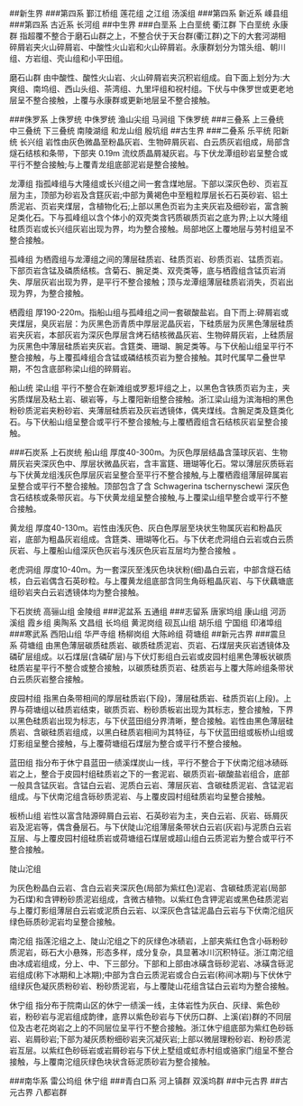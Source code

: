 ##新生界
###第四系
鄞江桥组
莲花组
之江组
汤溪组
###第四系
新近系
嵊县组
###第四系
古近系
长河组
##中生界
###白垩系
上白垩统
衢江群
下白垩统
永康群
指超覆不整合于磨石山群之上，不整合伏于天台群(衢江群)之下的大套河湖相碎屑岩夹火山碎屑岩、中酸性火山岩和火山碎屑岩。永康群划分为馆头组、朝川组、方岩组、壳山组和小平田组。

磨石山群
由中酸性、酸性火山岩、火山碎屑岩夹沉积岩组成。自下面上划分为:大爽组、南坞组、西山头组、茶湾组、九里坪组和祝村组。下伏与中侏罗世或更老地层呈不整合接触，上覆与永康群或更新地层呈不整合接触。

###侏罗系
上侏罗统
中侏罗统
渔山尖组
马涧组
下侏罗统
###三叠系
上三叠统
中三叠统
下三叠统
南陵湖组
和龙山组
殷坑组
##古生界
###二叠系
乐平统
阳新统
长兴组
岩性由灰色微晶至粉晶灰岩、生物碎屑灰岩、白云质灰岩组成，局部含燧石结核和条带，下部夹 0.19m 流纹质晶屑凝灰岩。与下伏龙潭组砂岩呈整合或平行不整合接触;与上覆青龙组底部泥岩是整合接触。

龙潭组
指孤峰组与大隆组或长兴组之间一套含煤地层。下部以深灰色砂、页岩互层为主，顶部为砂岩及含筳灰岩;中部为黄褐色中至粗粒厚层长石石英砂岩、铝土质泥岩、页岩夹煤层，含植物化石;上部以黑色页岩为主夹灰岩及细砂岩，富含腕足类化石。下与孤峰组以含个体小的双壳类含钙质碳质页岩之底为界;上以大隆组硅质页岩或长兴组灰岩出现为界，均为整合接触。局部地区上覆地层与劳村组呈不整合接触。

孤峰组
为栖霞组与龙潭组之间的薄层硅质岩、硅质页岩、砂质页岩、锰质页岩。下部页岩含锰及磷质结核。含菊石、腕足类、双壳类等，底与栖霞组含锰页岩消失、厚层灰岩出现为界，是平行不整合接触；顶与龙潭组薄层硅质岩消失，页岩出现为界，为整合接触。

栖霞组
厚190-220m。指船山组与孤峰组之间一套碳酸盐岩。自下而上:碎屑岩或夹煤层，臭灰岩层：为灰黑色沥青质中厚层泥晶灰岩，下硅质层为灰黑色薄层硅质岩夹灰岩，本部灰岩为深灰色厚层含烤石结核微晶灰岩、生物碎屑灰岩，上硅质层为灰黑色中薄层硅质岩夹灰岩。含筳类、珊瑚、腕足类等。与下伏船山组呈平行不整合接触，与上覆孤峰组合含锰或磷结核页岩为整合接触。其时代属早二叠世早期，不包含底部称梁山组的碎屑岩。

船山统
梁山组
平行不整合在新滩组或罗惹坪组之上，以黑色含铁质页岩为主，夹劣质煤层及粘土岩、碳岩等，与上覆阳新组整合接触。浙江梁山组为滨海相的黑色粉砂质泥岩夹粉砂岩、夹薄层硅质岩及灰岩透镜体，偶夹煤线。含腕足类及筳类化石。与下伏船山组呈整合或平行不整合接触;与上覆栖霞组含石结核灰岩呈整合接触。

###石炭系
上石炭统
船山组
厚度40-300m。为灰色厚层结晶含藻球灰岩、生物屑灰岩夹深灰色中、厚层状微晶灰岩，含丰富筳、珊瑚等化石。常以薄层灰质砾岩与下伏黄龙组浅灰色厚层灰岩呈整合至平行不整合接触,与上覆栖霞组薄层碎属岩呈整合或平行不整合接触。顶部包含了含 Schwagerina tschernyschewi 深灰色含石结核或条带灰岩。与下伏黄龙组呈整合接触,与上覆梁山组早整合或平行不整合接触。

黄龙组
厚度40-130m。岩性由浅灰色、灰白色厚层至块状生物属灰岩和粉晶灰岩，底部为粗晶灰岩组成。含筳类、珊瑚等化石。与下伏老虎洞组白云岩或白云质灰岩、与上覆船山组深灰色灰岩与浅灰色灰岩互层均为整合接触 。

老虎洞组
厚度10-40m。为一套深灰至浅灰色块状粉(细)晶白云岩，中部含燧石结核，白云岩偶含石英砂粒。与上覆黄龙组底部含同生角砾粗晶灰岩、与下伏藕塘底组砂岩夹白云岩透镜体均为整合接触。

下石炭统
高骊山组
金陵组
###泥盆系
五通组
###志留系
唐家坞组
康山组
河沥溪组
霞乡组
奥陶系
文昌组
长坞组
黄泥岗组
砚瓦山组
胡乐组
宁国组
印渚埠组
###寒武系
西阳山组
华严寺组
杨柳岗组
大陈岭组
荷塘组
##新元古界
###震旦系
荷塘组
由黑色薄层碳质硅质岩、碳质硅质泥岩、页岩、石煤层夹灰岩透镜体及磷矿层组成。以石煤层(含磷矿层)与下伏灯影组白云岩或皮园村组黑色薄板状碳质硅质岩星平行不整合或整合接触，以碳质硅质页岩、硅质岩与上覆大陈岭组条带状白云质灰岩整合接触。

皮园村组
指黑白条带相间的厚层硅质岩(下段)，薄层硅质岩、硅质页岩(上段)。上界与荷塘组以硅质岩结束，碳质页岩、粉砂质板岩出现为其标志，整合接触，下界以黑色硅质岩出现为标志，与下伏蓝田组分界清晰，整合接触。岩性由黑色薄层硅质岩、含碳硅质岩组成，以黑白硅质岩相间为其特征，与下伏蓝田组或板桥山组或灯影组呈整合接触，与上覆荷塘组石煤层为整合或平行不整合接触。

蓝田组
指分布于休宁县蓝田一绩溪煤炭山一线，平行不整合于下伏南沱组冰碛砾岩之上，整合于皮园村组硅质岩之下的一套泥岩、碳质页岩-碳酸盐岩组合，底部一般具含锰灰岩。含锰白云岩、泥质白云岩、薄层灰岩、含碳硅质泥岩、含锰泥岩组成。与下伏南沱组含砾砂质泥岩、与上覆皮园村组硅质岩均呈整合接触。

板桥山组
岩性以富含陆源碎屑白云岩、石英砂岩为主，夹白云岩、灰岩、砾屑灰岩及泥岩等，偶含叠层石。与下伏陡山沱组薄层条带状白云岩(灰岩)与泥质白云岩互层、与上覆皮园村组硅质岩或荷塘组石煤层或超山组白云质泥岩为整合或平行不整合接触。

陡山沱组

为灰色粉晶白云岩、含白云岩夹深灰色(局部为紫红色)泥岩、含碳硅质泥岩(局部为石煤)和含钾粉砂质泥岩组成，含微古植物。以紫红色含钾泥岩或黑色硅质泥岩与上覆灯影组薄层白云岩或泥质白云岩、以深灰色含锰泥晶白云岩与下伏南沱组灰绿色砾质砂泥岩均呈整合接触。

南沱组
指莲沱组之上、陡山沱组之下的灰绿色冰碛岩，上部夹紫红色含小砾粉砂质泥岩，砾石大小悬殊，形态多样，成分复杂，具显著冰川沉积特征。浙江南沱组由冰成岩组成，分上、中、下三部分。下部和上部由冰磺含砾砂泥岩、冰磺含砾泥岩组成(称下冰期和上冰期);中部为含白云质泥岩或合白云岩(称间冰期)与下伏休宁组绿灰色凝灰质粉砂岩、粉砂质泥岩，与上覆陡山花组含锰白云岩均为整合接触。

休宁组
指分布于院南山区的休宁一绩溪一线，主体岩性为灰白、灰绿、紫色砂岩，粉砂岩与泥岩组成韵律，底界以紫色砂岩与下伏历口群、上溪(岩)群的不同层位及古老花岗岩之上的不同层位呈平行不整合接触。浙江休宁组底部为紫红色砂砾岩、岩屑砂岩;下部为凝灰质粉细砂岩夹沉凝灰岩;上部以微层理粉砂岩、粉砂质泥岩互层。以紫红色砂砾岩或岩屑砂岩与下伏上墅组或虹赤村组或骆家门组呈不整合接触，与上覆南沱组灰绿色块状含砾泥质砂岩为整合接触。

###南华系
雷公坞组
休宁组
###青白口系
河上镇群
双溪坞群
##中元古界
##古元古界
八都岩群
